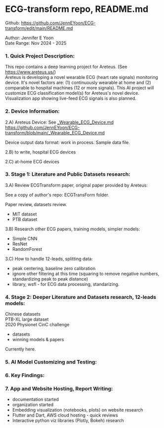 # ECG-transform repo, README.md  
Github: https://github.com/JennEYoon/ECG-transform/edit/main/README.md  

Author: Jennifer E Yoon   
Date Range: Nov 2024 - 2025

### 1. Quick Project Description:  

This repo contains a deep learning project for Areteus. (See https://www.areteus.us/)   
Areteus is developing a novel wearable ECG (heart rate signals) monitoring device. It's novel factors are: (1) continuously wearable at home and (2) comparable to hospital machines (12 or more signals). This AI project will customize ECG classification model(s) for Areteus's novel device. Visualization app showing live-feed ECG signals is also planned.  

### 2. Device Information:  

2.A) Areteus Device: See <a href="https://github.com/JennEYoon/ECG-transform/blob/main/_Wearable_ECG_Device.md" >_Wearable_ECG_Device.md</a>  
https://github.com/JennEYoon/ECG-transform/blob/main/_Wearable_ECG_Device.md

Device output data format: work in process. Sample data file.  

2.B) to write, hospital ECG devices  

2.C) at-home ECG devices  


### 3. Stage 1: Literature and Public Datasets research:  

3.A) Review ECGTransform paper, original paper provided by Areteus:  

See a copy of author's repo: ECGTransForm folder.  

Paper review, datasets review.  
* MIT dataset
* PTB dataset

3.B) Research other ECG papers, training models, simpler models:    
* Simple CNN
* ResNet
* RandomForest   

3.C) How to handle 12-leads, splitting data: 
* peak centering, baseline zero calibration  
* ignore other filtering at this time (squaring to remove negative numbers, standardizing peak to peak distance)
* library, wsfl - for ECG data processing, standarizing.  

### 4. Stage 2: Deeper Literature and Datasets research, 12-leads models:  
Chinese datasets  
PTB-XL large dataset  
2020 Physionet CinC challenge 
 - datasets 
 - winning models & papers

Currently here.  

### 5. AI Model Customizing and Testing:    



### 6. Key Findings:  


### 7. App and Website Hosting, Report Writing:  

* documentation started
* organization started
* Embedding visualization (notebooks, plots) on website research
* Flutter and Dart, AWS cloud hosting - quick reviews   
* Interactive python viz libraries (Plotly, Bokeh) research  
